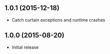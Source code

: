 ## 1.0.1 (2015-12-18)

* Catch curtain exceptions and runtime crashes

## 1.0.0 (2015-08-20)

* Initial release
